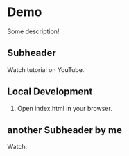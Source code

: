 # Demo

Some description!

## Subheader

Watch tutorial on YouTube.

## Local Development

1. Open index.html in your browser.

## another Subheader by me

Watch.
